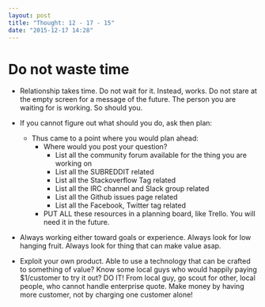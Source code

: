 ```yaml
---
layout: post
title: "Thought: 12 - 17 - 15"
date: "2015-12-17 14:28"
---
```


# Do not waste time

+ Relationship takes time. Do not wait for it. Instead, works. Do not stare at the empty screen for a message of the future. The person you are waiting for is working. So should you.

+ If you cannot figure out what should you do, ask then plan:
  + Thus came to a point where you would plan ahead:
    + Where would you post your question?
      + List all the community forum available for the thing you are working on
      + List all the SUBREDDIT related
      + List all the Stackoverflow Tag related
      + List all the IRC channel and Slack group related
      + List all the Github issues page related
      + List all the Facebook, Twitter tag related
    + PUT ALL these resources in a planning board, like Trello. You will need it in the future.

+ Always working either toward goals or experience. Always look for low hanging fruit. Always look for thing that can make value asap.

+ Exploit your own product. Able to use a technology that can be crafted to something of value? Know some local guys who would happily paying $1/customer to try it out? DO IT! From local guy, go scout for other, local people, who cannot handle enterprise quote. Make money by having more customer, not by charging one customer alone!
